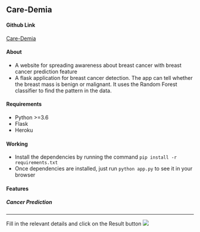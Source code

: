 ## Care-Demia

#### Github Link

[Care-Demia](https://github.com/yashasvimisra2798/Care-Demia)

#### About

* A website for spreading awareness about breast cancer with breast cancer prediction feature
* A flask application for breast cancer detection. The app can tell whether the breast mass is benign or malignant. It uses the Random Forest 
  classifier to find the pattern in the data.

#### Requirements

* Python >=3.6
* Flask
* Heroku

#### Working 

* Install the dependencies by running the command `pip install -r requirements.txt`
* Once dependencies are installed, just run `python app.py` to see it in your browser

#### Features 

##### Cancer Prediction #####
----------------------------------------------------------------------------------------
Fill in the relevant details and click on the Result button
<img src=https://github.com/yashasvimisra2798/Care-Demia/blob/main/images/form.PNG>


